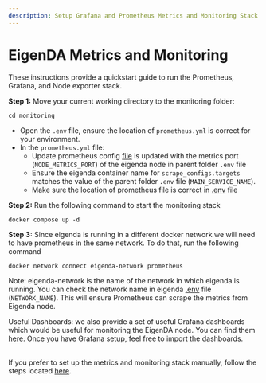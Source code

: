 ```yaml
---
description: Setup Grafana and Prometheus Metrics and Monitoring Stack
---
```


# EigenDA Metrics and Monitoring

These instructions provide a quickstart guide to run the Prometheus, Grafana, and Node exporter stack.



**Step 1:** Move your current working directory to the monitoring folder:

```
cd monitoring
```

* Open the `.env` file, ensure the location of `prometheus.yml` is correct for your environment.&#x20;
* In the `prometheus.yml` file:
  * Update  prometheus config [file](https://github.com/Layr-Labs/eigenda-operator-setup/blob/master/monitoring/prometheus.yml) is updated with the metrics port (`NODE_METRICS_PORT`) of the eigenda node in parent folder `.env` file
  * Ensure the eigenda container name for `scrape_configs.targets` matches the value of the parent folder `.env` file (`MAIN_SERVICE_NAME`).
  * Make sure the location of prometheus file is correct in [.env](https://github.com/Layr-Labs/eigenda-operator-setup/blob/master/monitoring/.env) file



**Step 2:** Run the following command to start the monitoring stack

```
docker compose up -d
```



**Step 3:** Since eigenda is running in a different docker network we will need to have prometheus in the same network. To do that, run the following command

```
docker network connect eigenda-network prometheus
```

Note: eigenda-network is the name of the network in which eigenda is running. You can check the network name in eigenda [.env](https://github.com/Layr-Labs/eigenda-operator-setup/blob/master/.env#L2) file (`NETWORK_NAME`). This will ensure Prometheus can scrape the metrics from Eigenda node.

Useful Dashboards: we also provide a set of useful Grafana dashboards which would be useful for monitoring the EigenDA node. You can find them [here](https://github.com/Layr-Labs/eigenda-operator-setup/tree/master/dashboards). Once you have Grafana setup, feel free to import the dashboards.

\
If you prefer to set up the metrics and monitoring stack manually, follow the steps located [here](https://github.com/Layr-Labs/eigenda-operator-setup#metrics).



